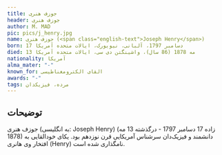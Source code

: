 ```yaml
---
title: جوزف هنری
header: جوزف هنری
author: M. MAD
pic: pics/j_henry.jpg
name: جوزف هنری (<span class="english-text">Joseph Henry</span>)
born: 17 دسامبر 1797، آلبانی، نیویورک، ایالات متحده آمریکا
died: 13 مه 1878 (86 سال)، واشینگتن دی سی، ایالات متحده آمریکا
nationality: آمریکا
alma_mater: "-"
known_for: القای الکترومغناطیسی
awards: "-"
tags: مرده، فیزیکدان
---
```


<h2 class="fa-IR-explanation-header">توضیحات</h2>
<p>
جوزف هنری (به انگلیسی:
<span class="english-text">Joseph Henry</span>)
(زاده 17 دسامبر 1797 - درگذشته 13 مه 1878) دانشمند و فیزیک‌دان سرشناس
آمریکایی قرن نوزدهم بود. یکای خودالقایی به افتخار وی هانری
(<span class="english-text">Henry</span>)
نامگذاری شده است.
</p>
